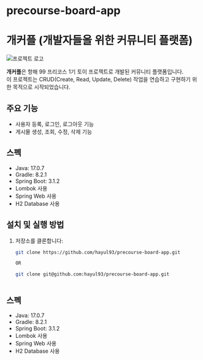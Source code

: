 # precourse-board-app
# 개커플 (개발자들을 위한 커뮤니티 플랫폼)

![프로젝트 로고](프로젝트로고.png)

**개커플**은 항해 99 프리코스 1기 토이 프로젝트로 개발된 커뮤니티 플랫폼입니다.   
이 프로젝트는 CRUD(Create, Read, Update, Delete) 작업을 연습하고 구현하기 위한 목적으로 시작되었습니다.

## 주요 기능

- 사용자 등록, 로그인, 로그아웃 기능
- 게시물 생성, 조회, 수정, 삭제 기능

## 스펙

- Java: 17.0.7
- Gradle: 8.2.1
- Spring Boot: 3.1.2
- Lombok 사용
- Spring Web 사용
- H2 Database 사용


## 설치 및 실행 방법

1. 저장소를 클론합니다:
   ```sh
   git clone https://github.com/hayul93/precourse-board-app.git

   OR

   git clone git@github.com:hayul93/precourse-board-app.git

   

## 스펙

- Java: 17.0.7
- Gradle: 8.2.1
- Spring Boot: 3.1.2
- Lombok 사용
- Spring Web 사용
- H2 Database 사용
